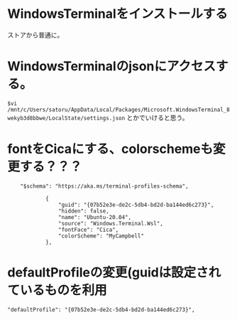 # WindowsTerminalをインストールする
ストアから普通に。

# WindowsTerminalのjsonにアクセスする。

`$vi /mnt/c/Users/satoru/AppData/Local/Packages/Microsoft.WindowsTerminal_8wekyb3d8bbwe/LocalState/settings.json` 
とかでいけると思う。

# fontをCicaにする、colorschemeも変更する？？？
```
    "$schema": "https://aka.ms/terminal-profiles-schema", 
```
```
            {
                "guid": "{07b52e3e-de2c-5db4-bd2d-ba144ed6c273}",
                "hidden": false,
                "name": "Ubuntu-20.04",
                "source": "Windows.Terminal.Wsl",
                "fontFace": "Cica",
                "colorScheme": "MyCampbell"
            }, 
```

# defaultProfileの変更(guidは設定されているものを利用

```
"defaultProfile": "{07b52e3e-de2c-5db4-bd2d-ba144ed6c273}",
```

